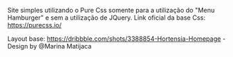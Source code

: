 Site simples utilizando o Pure Css somente para a utilização do "Menu Hamburger" e sem a utilização de JQuery.
Link oficial da base Css: https://purecss.io/

Layout base: https://dribbble.com/shots/3388854-Hortensia-Homepage - Design by @Marina Matijaca
